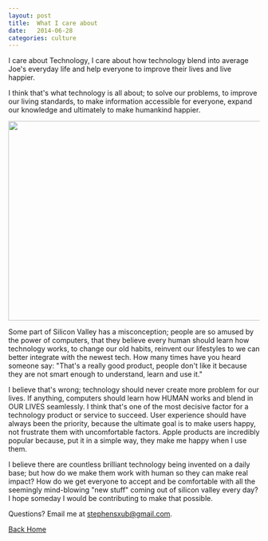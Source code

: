 ```yaml
---
layout: post
title:  What I care about
date:   2014-06-28
categories: culture
---
```


I care about Technology, I care about how technology blend into average Joe's everyday life and help everyone to improve their lives and live happier.

 I think that's what technology is all about; to solve our problems, to improve our living standards, to make information accessible for everyone, expand our knowledge and ultimately to make humankind happier.

 <img src="{{ site.url }}/images/bluehand.jpg" height="400" width="600" alt="">

Some part of Silicon Valley has a misconception; people are so amused by the power of computers, that they believe every human should learn how technology works, to change our old habits, reinvent our lifestyles to we can better integrate with the newest tech. How many times have you heard someone say: "That's a really good product, people don't like it because they are not smart enough to understand, learn and use it."

I believe that's wrong; technology should never create more problem for our lives. If anything, computers should learn how HUMAN works and blend in OUR LIVES seamlessly. I think that's one of the most decisive factor for a technology product or service to succeed. User experience should have always been the priority, because the ultimate goal is to make users happy, not frustrate them with uncomfortable factors. Apple products are incredibly popular because, put it in a simple way, they make me happy when I use them.

I believe there are countless brilliant technology being invented on a daily base; but how do we make them work with human so they can make real impact? How do we get everyone to accept and be comfortable with all the seemingly mind-blowing "new stuff" coming out of silicon valley every day? I hope someday I would be contributing to make that possible.

Questions? Email me at stephensxub@gmail.com.

<a href="{{ site.url }}">Back Home</a>